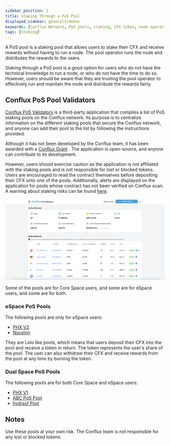 ```yaml
---
sidebar_position: 2
title: Staking Through a PoS Pool
displayed_sidebar: generalSidebar
keywords: [Conflux Network, PoS pools, staking, CFX token, node operation, Conflux PoS Validators, community-driven, Core Space, eSpace, PHX V2, Nucelon, PHX V1, ABC PoS Pool, hydrasf Pool, Lido-like pools, staking risks, rewards distribution]
tags: [Staking]
---
```


A PoS pool is a staking pool that allows users to stake their CFX and receive rewards without having to run a node. The pool operator runs the node and distributes the rewards to the users. 

Staking through a PoS pool is a good option for users who do not have the technical knowledge to run a node, or who do not have the time to do so. However, users should be aware that they are trusting the pool operator to effectively run and maintain the node and distribute the rewards fairly.

## Conflux PoS Pool Validators

[Conflux PoS Validators](https://www.conflux-pos-validators.com/) is a third-party application that compiles a list of PoS staking pools on the Conflux network. Its purpose is to centralize information on the different staking pools that secure the Conflux network, and anyone can add their pool to the list by following the instructions provided. 

Although it has not been developed by the Conflux team, it has been awarded with a [Conflux Grant](https://forum.conflux.fun/t/conflux-pools-validators-list/14258) . The application is open-source, and anyone can contribute to its development.

However, users should exercise caution as the application is not affiliated with the staking pools and is not responsible for lost or blocked tokens. Users are encouraged to read the contract themselves before depositing their CFX onto one of the pools. Additionally, alerts are displayed on the application for pools whose contract has not been verified on Conflux scan. A warning about staking risks can be found [here](https://forum.conflux.fun/t/pos-mining-pool-risk-warning/13760).

![PoS Validators](./img/posValidators)

Some of the pools are for Core Space users, and some are for eSpace users, and some are for both.

### eSpace PoS Pools

The following pools are only for eSpace users:

* [PHX V2](https://app.phxverse.com/)
* [Nucelon](https://www.nucleon.space/)

They are Lido like pools, which means that users deposit their CFX into the pool and receive a token in return. The token represents the user's share of the pool. The user can also withdraw their CFX  and receive rewards from the pool at any time by burning the token.

### Dual Space PoS Pools

The following pools are for both Core Space and eSpace users:

* [PHX V1](https://pospool.phxverse.com/)
* [ABC PoS Pool](https://confluxpos.cn/)
* [hydrasf Pool](https://hydrasf.club/)

## Notes

Use these pools at your own risk. The Conflux team is not responsible for any lost or blocked tokens.